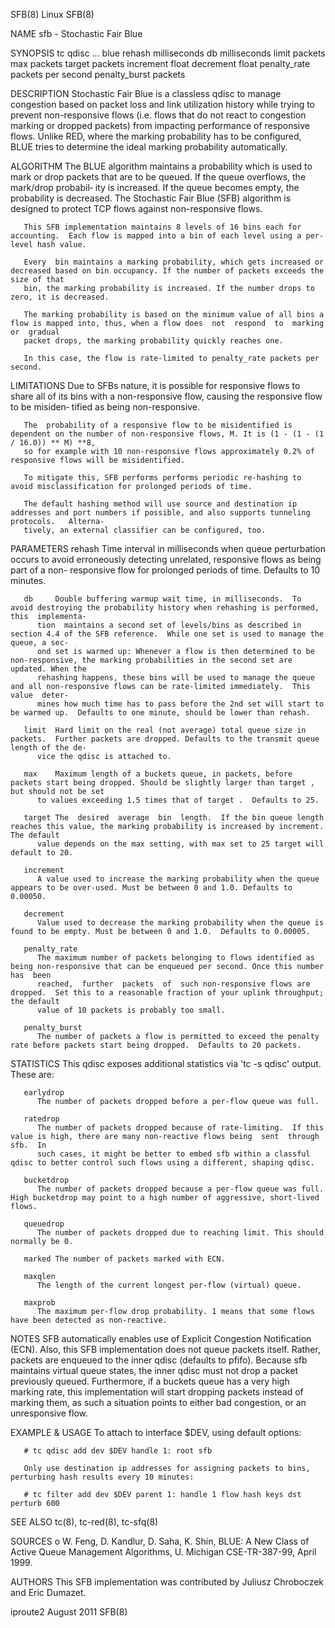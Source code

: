 SFB(8)									     Linux									SFB(8)

NAME
       sfb - Stochastic Fair Blue

SYNOPSIS
       tc qdisc ... blue rehash milliseconds db milliseconds limit packets max packets target packets increment float decrement float penalty_rate packets per
       second penalty_burst packets

DESCRIPTION
       Stochastic Fair Blue is a classless qdisc to manage congestion based on packet loss and link utilization history while trying to prevent non-responsive
       flows  (i.e.  flows  that do not react to congestion marking or dropped packets) from impacting performance of responsive flows.	 Unlike RED, where the
       marking probability has to be configured, BLUE tries to determine the ideal marking probability automatically.

ALGORITHM
       The BLUE algorithm maintains a probability which is used to mark or drop packets that are to be queued. If the queue overflows, the mark/drop probabil‐
       ity is increased. If the queue becomes empty, the probability is decreased. The Stochastic Fair Blue (SFB) algorithm is designed to protect  TCP	 flows
       against non-responsive flows.

       This SFB implementation maintains 8 levels of 16 bins each for accounting.  Each flow is mapped into a bin of each level using a per-level hash value.

       Every  bin maintains a marking probability, which gets increased or decreased based on bin occupancy. If the number of packets exceeds the size of that
       bin, the marking probability is increased. If the number drops to zero, it is decreased.

       The marking probability is based on the minimum value of all bins a flow is mapped into, thus, when a flow does	not  respond  to  marking  or  gradual
       packet drops, the marking probability quickly reaches one.

       In this case, the flow is rate-limited to penalty_rate packets per second.

LIMITATIONS
       Due to SFBs nature, it is possible for responsive flows to share all of its bins with a non-responsive flow, causing the responsive flow to be misiden‐
       tified as being non-responsive.

       The  probability of a responsive flow to be misidentified is dependent on the number of non-responsive flows, M. It is (1 - (1 - (1 / 16.0)) ** M) **8,
       so for example with 10 non-responsive flows approximately 0.2% of responsive flows will be misidentified.

       To mitigate this, SFB performs performs periodic re-hashing to avoid misclassification for prolonged periods of time.

       The default hashing method will use source and destination ip addresses and port numbers if possible, and also supports tunneling protocols.   Alterna‐
       tively, an external classifier can be configured, too.

PARAMETERS
       rehash Time  interval in milliseconds when queue perturbation occurs to avoid erroneously detecting unrelated, responsive flows as being part of a non-
	      responsive flow for prolonged periods of time.  Defaults to 10 minutes.

       db     Double buffering warmup wait time, in milliseconds.  To avoid destroying the probability history when rehashing is performed,  this  implementa‐
	      tion  maintains a second set of levels/bins as described in section 4.4 of the SFB reference.  While one set is used to manage the queue, a sec‐
	      ond set is warmed up: Whenever a flow is then determined to be non-responsive, the marking probabilities in the second set are updated. When the
	      rehashing happens, these bins will be used to manage the queue and all non-responsive flows can be rate-limited immediately.  This value	deter‐
	      mines how much time has to pass before the 2nd set will start to be warmed up.  Defaults to one minute, should be lower than rehash.

       limit  Hard limit on the real (not average) total queue size in packets.	 Further packets are dropped. Defaults to the transmit queue length of the de‐
	      vice the qdisc is attached to.

       max    Maximum length of a buckets queue, in packets, before packets start being dropped. Should be slightly larger than target , but should not be set
	      to values exceeding 1.5 times that of target .  Defaults to 25.

       target The  desired  average  bin  length.  If the bin queue length reaches this value, the marking probability is increased by increment.  The default
	      value depends on the max setting, with max set to 25 target will default to 20.

       increment
	      A value used to increase the marking probability when the queue appears to be over-used. Must be between 0 and 1.0. Defaults to 0.00050.

       decrement
	      Value used to decrease the marking probability when the queue is found to be empty. Must be between 0 and 1.0.  Defaults to 0.00005.

       penalty_rate
	      The maximum number of packets belonging to flows identified as being non-responsive that can be enqueued per second. Once this number  has  been
	      reached,	further	 packets  of  such non-responsive flows are dropped.  Set this to a reasonable fraction of your uplink throughput; the default
	      value of 10 packets is probably too small.

       penalty_burst
	      The number of packets a flow is permitted to exceed the penalty rate before packets start being dropped.	Defaults to 20 packets.

STATISTICS
       This qdisc exposes additional statistics via 'tc -s qdisc' output.  These are:

       earlydrop
	      The number of packets dropped before a per-flow queue was full.

       ratedrop
	      The number of packets dropped because of rate-limiting.  If this value is high, there are many non-reactive flows being  sent  through  sfb.  In
	      such cases, it might be better to embed sfb within a classful qdisc to better control such flows using a different, shaping qdisc.

       bucketdrop
	      The number of packets dropped because a per-flow queue was full.	High bucketdrop may point to a high number of aggressive, short-lived flows.

       queuedrop
	      The number of packets dropped due to reaching limit. This should normally be 0.

       marked The number of packets marked with ECN.

       maxqlen
	      The length of the current longest per-flow (virtual) queue.

       maxprob
	      The maximum per-flow drop probability. 1 means that some flows have been detected as non-reactive.

NOTES
       SFB automatically enables use of Explicit Congestion Notification (ECN).	 Also, this SFB implementation does not queue packets itself.  Rather, packets
       are  enqueued  to  the  inner qdisc (defaults to pfifo).	 Because sfb maintains virtual queue states, the inner qdisc must not drop a packet previously
       queued.	Furthermore, if a buckets queue has a very high marking rate, this implementation will start dropping packets instead of marking them, as such
       a situation points to either bad congestion, or an unresponsive flow.

EXAMPLE & USAGE
       To attach to interface $DEV, using default options:

       # tc qdisc add dev $DEV handle 1: root sfb

       Only use destination ip addresses for assigning packets to bins, perturbing hash results every 10 minutes:

       # tc filter add dev $DEV parent 1: handle 1 flow hash keys dst perturb 600

SEE ALSO
       tc(8), tc-red(8), tc-sfq(8)

SOURCES
       o      W. Feng, D. Kandlur, D. Saha, K. Shin, BLUE: A New Class of Active Queue Management Algorithms, U. Michigan CSE-TR-387-99, April 1999.

AUTHORS
       This SFB implementation was contributed by Juliusz Chroboczek and Eric Dumazet.

iproute2								  August 2011									SFB(8)
